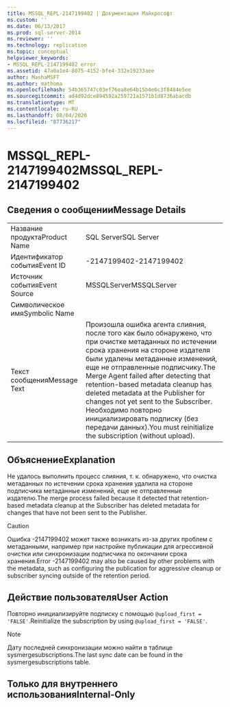 ```yaml
---
title: MSSQL_REPL-2147199402 | Документация Майкрософт
ms.custom: ''
ms.date: 06/13/2017
ms.prod: sql-server-2014
ms.reviewer: ''
ms.technology: replication
ms.topic: conceptual
helpviewer_keywords:
- MSSQL_REPL-2147199402 error
ms.assetid: 47a0a1e4-8075-4152-bfe4-332e19233aee
author: MashaMSFT
ms.author: mathoma
ms.openlocfilehash: 54b365747c03ef76ea8e64b15b4e6c3f8484e5ee
ms.sourcegitcommit: ad4d92dce894592a259721a1571b1d8736abacdb
ms.translationtype: MT
ms.contentlocale: ru-RU
ms.lasthandoff: 08/04/2020
ms.locfileid: "87736217"
---
```

# <a name="mssql_repl-2147199402"></a><span data-ttu-id="5f6ec-102">MSSQL_REPL-2147199402</span><span class="sxs-lookup"><span data-stu-id="5f6ec-102">MSSQL_REPL-2147199402</span></span>
    
## <a name="message-details"></a><span data-ttu-id="5f6ec-103">Сведения о сообщении</span><span class="sxs-lookup"><span data-stu-id="5f6ec-103">Message Details</span></span>  
  
|||  
|-|-|  
|<span data-ttu-id="5f6ec-104">Название продукта</span><span class="sxs-lookup"><span data-stu-id="5f6ec-104">Product Name</span></span>|<span data-ttu-id="5f6ec-105">SQL Server</span><span class="sxs-lookup"><span data-stu-id="5f6ec-105">SQL Server</span></span>|  
|<span data-ttu-id="5f6ec-106">Идентификатор события</span><span class="sxs-lookup"><span data-stu-id="5f6ec-106">Event ID</span></span>|<span data-ttu-id="5f6ec-107">-2147199402</span><span class="sxs-lookup"><span data-stu-id="5f6ec-107">-2147199402</span></span>|  
|<span data-ttu-id="5f6ec-108">Источник события</span><span class="sxs-lookup"><span data-stu-id="5f6ec-108">Event Source</span></span>|<span data-ttu-id="5f6ec-109">MSSQLServer</span><span class="sxs-lookup"><span data-stu-id="5f6ec-109">MSSQLServer</span></span>|  
|<span data-ttu-id="5f6ec-110">Символическое имя</span><span class="sxs-lookup"><span data-stu-id="5f6ec-110">Symbolic Name</span></span>||  
|<span data-ttu-id="5f6ec-111">Текст сообщения</span><span class="sxs-lookup"><span data-stu-id="5f6ec-111">Message Text</span></span>|<span data-ttu-id="5f6ec-112">Произошла ошибка агента слияния, после того как было обнаружено, что при очистке метаданных по истечении срока хранения на стороне издателя были удалены метаданные изменений, еще не отправленные подписчику.</span><span class="sxs-lookup"><span data-stu-id="5f6ec-112">The Merge Agent failed after detecting that retention-based metadata cleanup has deleted metadata at the Publisher for changes not yet sent to the Subscriber.</span></span> <span data-ttu-id="5f6ec-113">Необходимо повторно инициализировать подписку (без передачи данных).</span><span class="sxs-lookup"><span data-stu-id="5f6ec-113">You must reinitialize the subscription (without upload).</span></span>|  
  
## <a name="explanation"></a><span data-ttu-id="5f6ec-114">Объяснение</span><span class="sxs-lookup"><span data-stu-id="5f6ec-114">Explanation</span></span>  
 <span data-ttu-id="5f6ec-115">Не удалось выполнить процесс слияния, т. к. обнаружено, что очистка метаданных по истечении срока хранения удалила на стороне подписчика метаданные изменений, еще не отправленные издателю.</span><span class="sxs-lookup"><span data-stu-id="5f6ec-115">The merge process failed because it detected that retention-based metadata cleanup at the Subscriber has deleted metadata for changes that have not been sent to the Publisher.</span></span>  
  
> [!CAUTION]  
>  <span data-ttu-id="5f6ec-116">Ошибка -2147199402 может также возникать из-за других проблем с метаданными, например при настройке публикации для агрессивной очистки или синхронизации подписчика по окончании срока хранения.</span><span class="sxs-lookup"><span data-stu-id="5f6ec-116">Error -2147199402 may also be caused by other problems with the metadata, such as configuring the publication for aggressive cleanup or subscriber syncing outside of the retention period.</span></span>  
  
## <a name="user-action"></a><span data-ttu-id="5f6ec-117">Действие пользователя</span><span class="sxs-lookup"><span data-stu-id="5f6ec-117">User Action</span></span>  
 <span data-ttu-id="5f6ec-118">Повторно инициализируйте подписку с помощью `@upload_first = 'FALSE'`.</span><span class="sxs-lookup"><span data-stu-id="5f6ec-118">Reinitialize the subscription by using `@upload_first = 'FALSE'`.</span></span>  
  
> [!NOTE]  
>  <span data-ttu-id="5f6ec-119">Дату последней синхронизации можно найти в таблице sysmergesubscriptions.</span><span class="sxs-lookup"><span data-stu-id="5f6ec-119">The last sync date can be found in the sysmergesubscriptions table.</span></span>  
  
## <a name="internal-only"></a><span data-ttu-id="5f6ec-120">Только для внутреннего использования</span><span class="sxs-lookup"><span data-stu-id="5f6ec-120">Internal-Only</span></span>  
  
